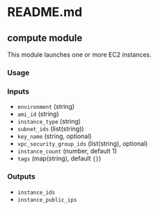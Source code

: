 # README.md

## compute module

This module launches one or more EC2 instances.

### Usage

### Inputs

- `environment` (string)
- `ami_id` (string)
- `instance_type` (string)
- `subnet_ids` (list(string))
- `key_name` (string, optional)
- `vpc_security_group_ids` (list(string), optional)
- `instance_count` (number, default 1)
- `tags` (map(string), default `{}`)

### Outputs

- `instance_ids`
- `instance_public_ips`  
